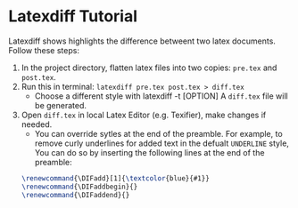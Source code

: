 # Latexdiff Tutorial

Latexdiff shows highlights the difference betweent two latex documents. Follow these steps:  

1. In the project directory, flatten latex files into two copies: `pre.tex` and `post.tex`.
2.  Run this in terminal: `latexdiff pre.tex post.tex > diff.tex`
	- Choose a different style with latexdiff -t [OPTION]
	A `diff.tex` file will be generated.
3. Open `diff.tex` in local Latex Editor (e.g. Texifier), make changes if needed.
	- You can override sytles at the end of the preamble. For example, to remove curly underlines for added text in the defualt `UNDERLINE` style, You can do so by inserting the following lines at the end of the preamble: 
	```latex
	\renewcommand{\DIFadd}[1]{\textcolor{blue}{#1}}  
	\renewcommand{\DIFaddbegin}{}  
	\renewcommand{\DIFaddend}{} 
	```


